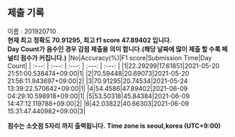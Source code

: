 


  
## 제출 기록  
이름 : 201920710  
**현재 최고 정확도 70.91295, 최고 f1 score 47.89402 입니다.**  
**Day Count가 음수인 경우 감점 제출을 의미 합니다.(해당 날짜에 많이 제출 할 수록 페널티 점수가 커집니다.)**
|No|Accuracy(%)|F1 score|Submission Time|Day Count|
| :---: | :---: | :---: | :---: | :---: |
|1|22.29299|17.61851|2021-05-20 21:51:00.538474+09:00|1|
|2|70.59448|20.69073|2021-05-20 21:56:11.943697+09:00|2|
|3|70.91295|20.74534|2021-05-24 13:39:22.570642+09:00|1|
|4|54.4586|47.89402|2021-06-09 04:29:10.598918+09:00|1|
|5|53.50318|45.84384|2021-06-09 14:47:12.119788+09:00|2|
|6|42.03822|40.66303|2021-06-09 15:31:47.440982+09:00|3|


**점수는 소숫점 5자리 까지 출력됩니다.**
**Time zone is seoul,korea (UTC+9:00)**
